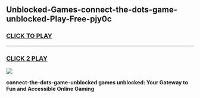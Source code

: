 
## Unblocked-Games-connect-the-dots-game-unblocked-Play-Free-pjy0c
<h3>
<a href="https://premium76.site?title=connect-the-dots-game-unblocked&ref=23A">CLICK TO PLAY</a></h3>
<hr>

<h3>
<a href="https://premium76.site?title=connect-the-dots-game-unblocked&ref=23A">CLICK 2 PLAY</a>
  
</h3>

<a href="https://premium76.site?title=connect-the-dots-game-unblocked&ref=23A"><img src="https://clearcache.store/games.png"></a>


**connect-the-dots-game-unblocked games unblocked: Your Gateway to Fun and Accessible Online Gaming**
